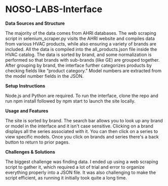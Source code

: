 # NOSO-LABS-Interface

**Data Sources and Structure**

The majority of the data comes from AHRI databases. The web scraping script in selenium_scraper.py visits the AHRI website and compiles data from various HVAC products, while also ensuring a variety of brands are included. All the data is compiled into the all_products.json file inside the HVAC catalog. The data is sorted by brand, and some normalization is performed so that brands with sub-brands (like GE) are grouped together. After grouping by brand, the interface further categorizes products by checking fields like “product category.” Model numbers are extracted from the model number fields in the JSON.


**Setup Instructions**

Node.js and Python are required. To run the interface, clone the repo and run npm install followed by npm start to launch the site locally.


**Usage and Features**

The site is sorted by brand. The search bar allows you to look up any brand or model in the interface and it isn't case sensitive. Clicking on a brand displays all the series associated with it. You can then click on a series to view specific models. Once you click on brands and series there's a back button to return to prior pages.

**Challenges & Solutions**

The biggest challenge was finding data. I ended up using a web scraping script to gather it, which required a lot of trial and error to organize everything properly into a JSON file. It was also challenging to make the script efficient, as running it initially took quite a long time.

